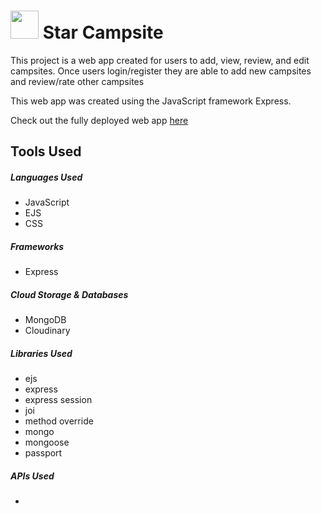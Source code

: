 <h1><img src="https://res.cloudinary.com/dr0ofxgkz/image/upload/v1636059911/star-campsites/251190867_575363867069889_943899103526195064_n_1_1_xyzmce.png" width="45px"> Star Campsite</h1>

<p>This project is a web app created for users to add, view, review, and edit campsites. Once users login/register they are able to add new campsites 
and review/rate other campsites

This web app was created using the JavaScript framework Express. 
    
 Check out the fully deployed web app <a href="https://protected-scrubland-89262.herokuapp.com/cheflavor">here</a>
</p>

<h2>Tools Used</h2>

<h5>Languages Used</h5>
<ul>
    <li>JavaScript</li>
    <li>EJS</li>
    <li>CSS</li>
</ul>

<h5>Frameworks</h5>
<ul>
    <li>Express</li>
</ul>

<h5>Cloud Storage & Databases</h5>
<ul>
    <li>MongoDB</li>
    <li>Cloudinary</li>
</ul>

<h5>Libraries Used</h5>
<ul>
    <li>ejs</li>
    <li>express</li>
    <li>express session</li>
    <li>joi</li>
    <li>method override</li>
    <li>mongo</li>
    <li>mongoose</li>
    <li>passport</li>
</ul>

<h5>APIs Used</h5>
<ul>
    <li></li>
</ul>
